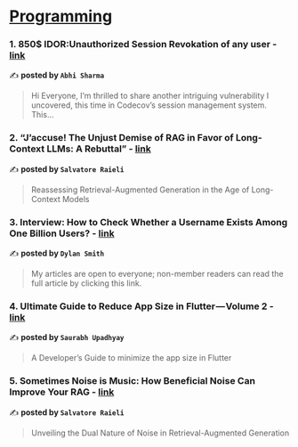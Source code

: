 
<h1><a href=https://medium.com/tag/programming/recommended target="_blank" rel="noopener noreferrer">Programming</a></h1>
<h3>1. 850$ IDOR:Unauthorized Session Revokation of any user - <a href="https://medium.com/@a13h1/850-idor-unauthorized-session-revokation-of-any-user-93f9cb92fdfe" target="_blank" rel="noopener noreferrer">link</a></h3>

✍️ **posted by `Abhi Sharma`**

<blockquote>Hi Everyone, I’m thrilled to share another intriguing vulnerability I uncovered, this time in Codecov’s session management system. This…</blockquote>

<h3>2. “J’accuse! The Unjust Demise of RAG in Favor of Long-Context LLMs: A Rebuttal” - <a href="https://medium.com/ai-advances/jaccuse-the-unjust-demise-of-rag-in-favor-of-long-context-llms-a-rebuttal-c7e3220479a4" target="_blank" rel="noopener noreferrer">link</a></h3>

✍️ **posted by `Salvatore Raieli`**

<blockquote>Reassessing Retrieval-Augmented Generation in the Age of Long-Context Models</blockquote>

<h3>3. Interview: How to Check Whether a Username Exists Among One Billion Users? - <a href="https://medium.com/javarevisited/interview-how-to-check-whether-a-username-exists-among-one-billion-users-ffa0d0522998" target="_blank" rel="noopener noreferrer">link</a></h3>

✍️ **posted by `Dylan Smith`**

<blockquote>My articles are open to everyone; non-member readers can read the full article by clicking this link.</blockquote>

<h3>4. Ultimate Guide to Reduce App Size in Flutter — Volume 2 - <a href="https://medium.com/@Saurabh7973/ultimate-guide-to-reduce-app-size-in-flutter-volume-2-105e0bb316a6" target="_blank" rel="noopener noreferrer">link</a></h3>

✍️ **posted by `Saurabh Upadhyay`**

<blockquote>A Developer’s Guide to minimize the app size in Flutter</blockquote>

<h3>5. Sometimes Noise is Music: How Beneficial Noise Can Improve Your RAG - <a href="https://medium.com/gitconnected/sometimes-noise-is-music-how-beneficial-noise-can-improve-your-rag-b9d67253500f" target="_blank" rel="noopener noreferrer">link</a></h3>

✍️ **posted by `Salvatore Raieli`**

<blockquote>Unveiling the Dual Nature of Noise in Retrieval-Augmented Generation</blockquote>

